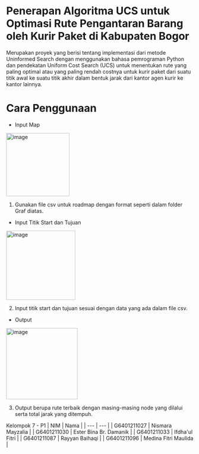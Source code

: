 # Penerapan Algoritma UCS untuk Optimasi Rute Pengantaran Barang oleh Kurir Paket di Kabupaten Bogor

  Merupakan proyek yang berisi tentang implementasi dari metode Uninformed Search dengan menggunakan bahasa pemrograman Python dan pendekatan Uniform Cost Search (UCS) untuk menentukan rute yang paling optimal atau yang paling rendah costnya untuk kurir paket dari suatu titik awal ke suatu titik akhir dalam bentuk jarak dari kantor agen kurir ke kantor lainnya. 

# Cara Penggunaan

- Input Map
<img width="170" alt="image" src="https://github.com/rayyanb572/ProjectAI_UCS/assets/125993858/dd9c41e4-3c75-4911-9eae-b2eb80af4bed">

1. Gunakan file csv untuk roadmap dengan format seperti dalam folder Graf diatas.


- Input Titik Start dan Tujuan
<img width="186" alt="image" src="https://github.com/rayyanb572/ProjectAI_UCS/assets/125993858/dd647dd4-2207-436b-b537-28ddaf87b462">

2. Input titik start dan tujuan sesuai dengan data yang ada dalam file csv.


- Output
<img width="192" alt="image" src="https://github.com/rayyanb572/ProjectAI_UCS/assets/125993858/d1c8aa38-1393-456c-8536-fb8a7f7d1eaf">

3. Output berupa rute terbaik dengan masing-masing node yang dilalui serta total jarak yang ditempuh.




Kelompok 7 - P1
| NIM | Nama |
| --- | --- |
| G6401211027 | Nismara Mayzalia |
| G6401211030 | Ester Bina Br. Damanik |
| G6401211033 | Ifdha'ul Fitri |
| G6401211087 | Rayyan Baihaqi |
| G6401211096 | Medina Fitri Maulida |
